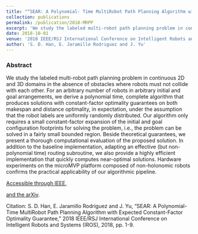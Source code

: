 ```yaml
---
title: "“SEAR: A Polynomial- Time MultiRobot Path Planning Algorithm with Expected Constant-Factor Optimality Guarantee"
collection: publications
permalink: /publication/2018-MRPP
excerpt: 'We study the labeled multi-robot path planning problem in continuous 2D and 3D domains in the absence of obstacles where robots must not collide with each other.'
date: 2018-10-01
venue: '2018 IEEE/RSJ International Conference on Intelligent Robots and Systems (Conference Paper)'
author: 'S. D. Han, E. Jaramillo Rodriguez and J. Yu'
---
```

### Abstract

We study the labeled multi-robot path planning problem in continuous 2D and 3D domains in the absence of obstacles where robots must not collide with each other. For an arbitrary number of robots in arbitrary initial and goal arrangements, we derive a polynomial time, complete algorithm that produces solutions with constant-factor optimality guarantees on both makespan and distance optimality, in expectation, under the assumption that the robot labels are uniformly randomly distributed. Our algorithm only requires a small constant-factor expansion of the initial and goal configuration footprints for solving the problem, i.e., the problem can be solved in a fairly small bounded region. Beside theoretical guarantees, we present a thorough computational evaluation of the proposed solution. In addition to the baseline implementation, adapting an effective (but non-polynomial time) routing subroutine, we also provide a highly efficient implementation that quickly computes near-optimal solutions. Hardware experiments on the microMVP platform composed of non-holonomic robots confirms the practical applicability of our algorithmic pipeline.

[Accessible through IEEE](https://ieeexplore.ieee.org/document/8594417),

[and the arXiv](https://arxiv.org/abs/1709.08215).

Citation: S. D. Han, E. Jaramillo Rodriguez and J. Yu, “SEAR: A Polynomial- Time MultiRobot Path Planning Algorithm with Expected Constant-Factor Optimality Guarantee,”
2018 IEEE/RSJ International Conference on Intelligent Robots and Systems (IROS),
2018, pp. 1-9.
